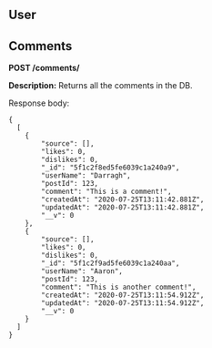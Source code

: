 ## User

## Comments

**POST /comments/**

**Description:** Returns all the comments in the DB.

Response body:

```
{
  [
    {
        "source": [],
        "likes": 0,
        "dislikes": 0,
        "_id": "5f1c2f8ed5fe6039c1a240a9",
        "userName": "Darragh",
        "postId": 123,
        "comment": "This is a comment!",
        "createdAt": "2020-07-25T13:11:42.881Z",
        "updatedAt": "2020-07-25T13:11:42.881Z",
        "__v": 0
    },
    {
        "source": [],
        "likes": 0,
        "dislikes": 0,
        "_id": "5f1c2f9ad5fe6039c1a240aa",
        "userName": "Aaron",
        "postId": 123,
        "comment": "This is another comment!",
        "createdAt": "2020-07-25T13:11:54.912Z",
        "updatedAt": "2020-07-25T13:11:54.912Z",
        "__v": 0
    }
  ]
}
```
